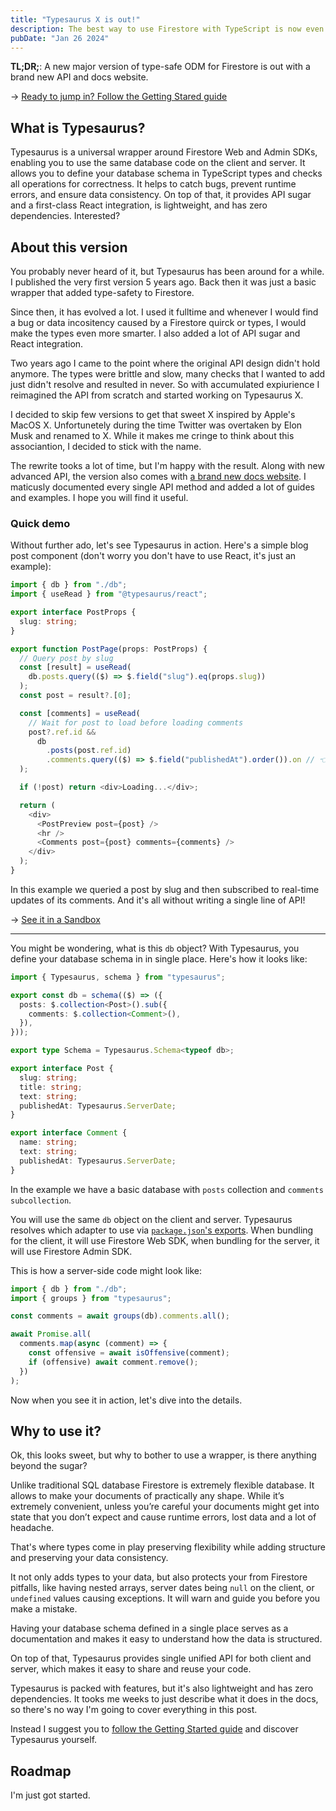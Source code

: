 ```yaml
---
title: "Typesaurus X is out!"
description: The best way to use Firestore with TypeScript is now even better!
pubDate: "Jan 26 2024"
---
```


**TL;DR;**: A new major version of type-safe ODM for Firestore is out with a brand new API and docs website.

→ [Ready to jump in? Follow the Getting Stared guide](https://typesaurus.com/get-started/)

## What is Typesaurus?

Typesaurus is a universal wrapper around Firestore Web and Admin SDKs, enabling you to use the same database code on the client and server. It allows you to define your database schema in TypeScript types and checks all operations for correctness. It helps to catch bugs, prevent runtime errors, and ensure data consistency. On top of that, it provides API sugar and a first-class React integration, is lightweight, and has zero dependencies. Interested?

## About this version

You probably never heard of it, but Typesaurus has been around for a while. I published the very first version 5 years ago. Back then it was just a basic wrapper that added type-safety to Firestore.

Since then, it has evolved a lot. I used it fulltime and whenever I would find a bug or data incositency caused by a Firestore quirck or types, I would make the types even more smarter. I also added a lot of API sugar and React integration.

Two years ago I came to the point where the original API design didn't hold anymore. The types were brittle and slow, many checks that I wanted to add just didn't resolve and resulted in never. So with accumulated expiurience I reimagined the API from scratch and started working on Typesaurus X.

I decided to skip few versions to get that sweet X inspired by Apple's MacOS X. Unfortunetely during the time Twitter was overtaken by Elon Musk and renamed to X. While it makes me cringe to think about this associantion, I decided to stick with the name.

The rewrite tooks a lot of time, but I'm happy with the result. Along with new advanced API, the version also comes with [a brand new docs website](https://typesaurus.com/). I maticusly documented every single API method and added a lot of guides and examples. I hope you will find it useful.

### Quick demo

Without further ado, let's see Typesaurus in action. Here's a simple blog post component (don't worry you don't have to use React, it's just an example):

```ts
import { db } from "./db";
import { useRead } from "@typesaurus/react";

export interface PostProps {
  slug: string;
}

export function PostPage(props: PostProps) {
  // Query post by slug
  const [result] = useRead(
    db.posts.query(($) => $.field("slug").eq(props.slug))
  );
  const post = result?.[0];

  const [comments] = useRead(
    // Wait for post to load before loading comments
    post?.ref.id &&
      db
        .posts(post.ref.id)
        .comments.query(($) => $.field("publishedAt").order()).on // 👈 .on enables real-time updates
  );

  if (!post) return <div>Loading...</div>;

  return (
    <div>
      <PostPreview post={post} />
      <hr />
      <Comments post={post} comments={comments} />
    </div>
  );
}
```

In this example we queried a post by slug and then subscribed to real-time updates of its comments. And it's all without writing a single line of API!

→ [See it in a Sandbox](https://codesandbox.io/p/devbox/9lm3zl?file=%2Fsrc%2FApp.tsx%3A27%2C1&layout=%257B%2522sidebarPanel%2522%253A%2522EXPLORER%2522%252C%2522rootPanelGroup%2522%253A%257B%2522direction%2522%253A%2522horizontal%2522%252C%2522contentType%2522%253A%2522UNKNOWN%2522%252C%2522type%2522%253A%2522PANEL_GROUP%2522%252C%2522id%2522%253A%2522ROOT_LAYOUT%2522%252C%2522panels%2522%253A%255B%257B%2522type%2522%253A%2522PANEL_GROUP%2522%252C%2522contentType%2522%253A%2522UNKNOWN%2522%252C%2522direction%2522%253A%2522vertical%2522%252C%2522id%2522%253A%2522clrudkl2q00063j6hbnpi4sc5%2522%252C%2522sizes%2522%253A%255B70%252C30%255D%252C%2522panels%2522%253A%255B%257B%2522type%2522%253A%2522PANEL_GROUP%2522%252C%2522contentType%2522%253A%2522EDITOR%2522%252C%2522direction%2522%253A%2522horizontal%2522%252C%2522id%2522%253A%2522EDITOR%2522%252C%2522panels%2522%253A%255B%257B%2522type%2522%253A%2522PANEL%2522%252C%2522contentType%2522%253A%2522EDITOR%2522%252C%2522id%2522%253A%2522clrudkl2p00023j6hwb3hvx99%2522%257D%255D%257D%252C%257B%2522type%2522%253A%2522PANEL_GROUP%2522%252C%2522contentType%2522%253A%2522SHELLS%2522%252C%2522direction%2522%253A%2522horizontal%2522%252C%2522id%2522%253A%2522SHELLS%2522%252C%2522panels%2522%253A%255B%257B%2522type%2522%253A%2522PANEL%2522%252C%2522contentType%2522%253A%2522SHELLS%2522%252C%2522id%2522%253A%2522clrudkl2p00033j6hmqq1b4jh%2522%257D%255D%252C%2522sizes%2522%253A%255B100%255D%257D%255D%257D%252C%257B%2522type%2522%253A%2522PANEL_GROUP%2522%252C%2522contentType%2522%253A%2522DEVTOOLS%2522%252C%2522direction%2522%253A%2522vertical%2522%252C%2522id%2522%253A%2522DEVTOOLS%2522%252C%2522panels%2522%253A%255B%257B%2522type%2522%253A%2522PANEL%2522%252C%2522contentType%2522%253A%2522DEVTOOLS%2522%252C%2522id%2522%253A%2522clrudkl2p00053j6h5sw43sfy%2522%257D%255D%252C%2522sizes%2522%253A%255B100%255D%257D%255D%252C%2522sizes%2522%253A%255B60%252C40%255D%257D%252C%2522tabbedPanels%2522%253A%257B%2522clrudkl2p00023j6hwb3hvx99%2522%253A%257B%2522id%2522%253A%2522clrudkl2p00023j6hwb3hvx99%2522%252C%2522tabs%2522%253A%255B%257B%2522id%2522%253A%2522clrudkl2p00013j6hihmk5wfj%2522%252C%2522mode%2522%253A%2522permanent%2522%252C%2522type%2522%253A%2522FILE%2522%252C%2522filepath%2522%253A%2522%252Fpublic%252Findex.html%2522%252C%2522state%2522%253A%2522IDLE%2522%257D%252C%257B%2522type%2522%253A%2522FILE%2522%252C%2522filepath%2522%253A%2522%252Fnode_modules%252F%2540babel%252Fparser%252Flib%252Findex.js%2522%252C%2522initialSelections%2522%253A%255B%257B%2522startLineNumber%2522%253A10400%252C%2522endLineNumber%2522%253A10400%252C%2522startColumn%2522%253A23%252C%2522endColumn%2522%253A23%257D%255D%252C%2522id%2522%253A%2522clruf602w01qb3j6dug2ibdio%2522%252C%2522mode%2522%253A%2522temporary%2522%252C%2522state%2522%253A%2522IDLE%2522%257D%255D%252C%2522activeTabId%2522%253A%2522clruf602w01qb3j6dug2ibdio%2522%257D%252C%2522clrudkl2p00053j6h5sw43sfy%2522%253A%257B%2522id%2522%253A%2522clrudkl2p00053j6h5sw43sfy%2522%252C%2522activeTabId%2522%253A%2522clrugb5t904ya3j6dd571emky%2522%252C%2522tabs%2522%253A%255B%257B%2522type%2522%253A%2522UNASSIGNED_PORT%2522%252C%2522port%2522%253A5173%252C%2522id%2522%253A%2522clrugb5t904ya3j6dd571emky%2522%252C%2522mode%2522%253A%2522permanent%2522%252C%2522path%2522%253A%2522%252Fposts%252Fhello-world%2522%257D%255D%257D%252C%2522clrudkl2p00033j6hmqq1b4jh%2522%253A%257B%2522id%2522%253A%2522clrudkl2p00033j6hmqq1b4jh%2522%252C%2522tabs%2522%253A%255B%257B%2522id%2522%253A%2522clrudqoet00353j6dec0tep6z%2522%252C%2522mode%2522%253A%2522permanent%2522%252C%2522type%2522%253A%2522TERMINAL%2522%252C%2522shellId%2522%253A%2522clrudqoq9000qe5glbned8jq2%2522%257D%255D%252C%2522activeTabId%2522%253A%2522clrudqoet00353j6dec0tep6z%2522%257D%257D%252C%2522showDevtools%2522%253Atrue%252C%2522showShells%2522%253Atrue%252C%2522showSidebar%2522%253Atrue%252C%2522sidebarPanelSize%2522%253A15%257D)

---

You might be wondering, what is this `db` object? With Typesaurus, you define your database schema in in single place. Here's how it looks like:

```ts
import { Typesaurus, schema } from "typesaurus";

export const db = schema(($) => ({
  posts: $.collection<Post>().sub({
    comments: $.collection<Comment>(),
  }),
}));

export type Schema = Typesaurus.Schema<typeof db>;

export interface Post {
  slug: string;
  title: string;
  text: string;
  publishedAt: Typesaurus.ServerDate;
}

export interface Comment {
  name: string;
  text: string;
  publishedAt: Typesaurus.ServerDate;
}
```

In the example we have a basic database with `posts` collection and `comments` `subcollection`.

You will use the same `db` object on the client and server. Typesaurus resolves which adapter to use via [`package.json`'s exports](https://nodejs.org/api/packages.html#exports). When bundling for the client, it will use Firestore Web SDK, when bundling for the server, it will use Firestore Admin SDK.

This is how a server-side code might look like:

```ts
import { db } from "./db";
import { groups } from "typesaurus";

const comments = await groups(db).comments.all();

await Promise.all(
  comments.map(async (comment) => {
    const offensive = await isOffensive(comment);
    if (offensive) await comment.remove();
  })
);
```

Now when you see it in action, let's dive into the details.

## Why to use it?

Ok, this looks sweet, but why to bother to use a wrapper, is there anything beyond the sugar?

Unlike traditional SQL database Firestore is extremely flexible database. It allows to make your documents of practically any shape. While it’s extremely convenient, unless you’re careful your documents might get into state that you don’t expect and cause runtime errors, lost data and a lot of headache.

That's where types come in play preserving flexibility while adding structure and preserving your data consistency.

It not only adds types to your data, but also protects your from Firestore pitfalls, like having nested arrays, server dates being `null` on the client, or `undefined` values causing exceptions. It will warn and guide you before you make a mistake.

Having your database schema defined in a single place serves as a documentation and makes it easy to understand how the data is structured.

On top of that, Typesaurus provides single unified API for both client and server, which makes it easy to share and reuse your code.

Typesaurus is packed with features, but it's also lightweight and has zero dependencies. It tooks me weeks to just describe what it does in the docs, so there's no way I'm going to cover everything in this post.

Instead I suggest you to [follow the Getting Started guide](https://typesaurus.com/get-started/) and discover Typesaurus yourself.

## Roadmap

I'm just got started.
